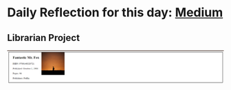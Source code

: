 # Daily Reflection for this day: [Medium](https://medium.com/@DakuwoN/react-router-and-api-d4c98ebd74f2)

## Librarian Project 

![Project](/Frontend/React/Librarian/almost_complete.png)